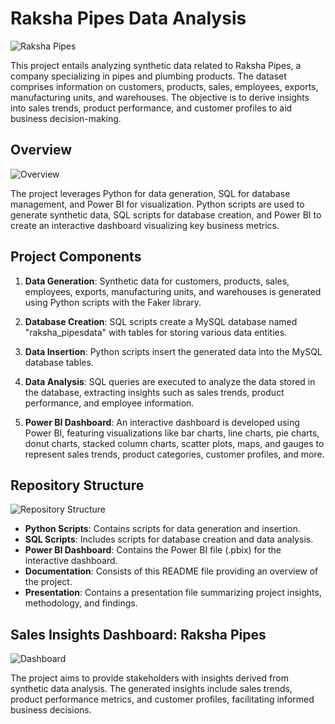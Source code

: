 # Raksha Pipes Data Analysis

![Raksha Pipes](https://github.com/Sankarshanpower8i/Doctor-Fee-Prediction/assets/133600711/61b7a72a-7ea1-4e11-a9ab-5f551682b69a)

This project entails analyzing synthetic data related to Raksha Pipes, a company specializing in pipes and plumbing products. The dataset comprises information on customers, products, sales, employees, exports, manufacturing units, and warehouses. The objective is to derive insights into sales trends, product performance, and customer profiles to aid business decision-making.

## Overview

![Overview](https://github.com/Sankarshanpower8i/Doctor-Fee-Prediction/assets/133600711/1d4080f1-e3f2-46b4-8efb-14e692b3ddfc)

The project leverages Python for data generation, SQL for database management, and Power BI for visualization. Python scripts are used to generate synthetic data, SQL scripts for database creation, and Power BI to create an interactive dashboard visualizing key business metrics.

## Project Components

1. **Data Generation**: Synthetic data for customers, products, sales, employees, exports, manufacturing units, and warehouses is generated using Python scripts with the Faker library.
   
2. **Database Creation**: SQL scripts create a MySQL database named "raksha_pipesdata" with tables for storing various data entities.

3. **Data Insertion**: Python scripts insert the generated data into the MySQL database tables.
   
4. **Data Analysis**: SQL queries are executed to analyze the data stored in the database, extracting insights such as sales trends, product performance, and employee information.
   
5. **Power BI Dashboard**: An interactive dashboard is developed using Power BI, featuring visualizations like bar charts, line charts, pie charts, donut charts, stacked column charts, scatter plots, maps, and gauges to represent sales trends, product categories, customer profiles, and more.

## Repository Structure

![Repository Structure](https://github.com/Sankarshanpower8i/Doctor-Fee-Prediction/assets/133600711/917485e7-5bdc-49a5-9075-fe727825c407)

- **Python Scripts**: Contains scripts for data generation and insertion.
- **SQL Scripts**: Includes scripts for database creation and data analysis.
- **Power BI Dashboard**: Contains the Power BI file (.pbix) for the interactive dashboard.
- **Documentation**: Consists of this README file providing an overview of the project.
- **Presentation**: Contains a presentation file summarizing project insights, methodology, and findings.

## Sales Insights Dashboard: Raksha Pipes

![Dashboard](https://github.com/Sankarshanpower8i/Doctor-Fee-Prediction/assets/133600711/9cc24b48-5747-435c-9adf-790eb8239c99)

The project aims to provide stakeholders with insights derived from synthetic data analysis. The generated insights include sales trends, product performance metrics, and customer profiles, facilitating informed business decisions.
